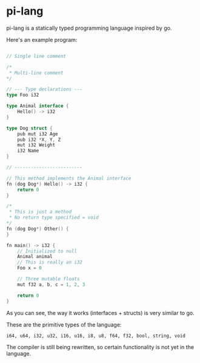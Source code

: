 # pi-lang

pi-lang is a statically typed programming language inspired by go.

Here's an example program:

```go

// Single line comment

/*
 * Multi-line comment
*/

// --- Type declarations ---
type Foo i32

type Animal interface {
	Hello() -> i32
}

type Dog struct {
	pub mut i32 Age
	pub i32 *X, Y, Z
	mut i32 Weight
	i32 Name
}

// -------------------------

// This method implements the Animal interface
fn (dog Dog*) Hello() -> i32 {
	return 0
}

/*
 * This is just a method
 * No return type specified = void
*/
fn (dog Dog*) Other() {
}

fn main() -> i32 {
	// Initialized to null
	Animal animal
	// This is really an i32
	Foo x = 0

	// Three mutable floats
	mut f32 a, b, c = 1, 2, 3

	return 0
}
```

As you can see, the way it works (interfaces + structs) is very similar to go.

These are the primitive types of the language:

`i64, u64, i32, u32, i16, u16, i8, u8, f64, f32, bool, string, void`

The compiler is still being rewritten, so certain functionality is not yet in the language.
